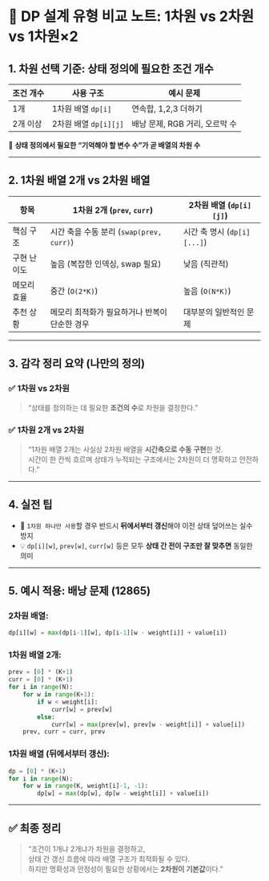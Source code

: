 # 🧠 DP 설계 유형 비교 노트: 1차원 vs 2차원 vs 1차원×2

## 1. 차원 선택 기준: 상태 정의에 필요한 조건 개수

| 조건 개수 | 사용 구조             | 예시 문제                      |
| --------- | --------------------- | ------------------------------ |
| 1개       | 1차원 배열 `dp[i]`    | 연속합, 1,2,3 더하기           |
| 2개 이상  | 2차원 배열 `dp[i][j]` | 배낭 문제, RGB 거리, 오르막 수 |

📌 **상태 정의에서 필요한 “기억해야 할 변수 수”가 곧 배열의 차원 수**

---

## 2. 1차원 배열 2개 vs 2차원 배열

| 항목        | 1차원 2개 (`prev`, `curr`)                    | 2차원 배열 (`dp[i][j]`)     |
| ----------- | --------------------------------------------- | --------------------------- |
| 핵심 구조   | 시간 축을 수동 분리 (`swap(prev, curr)`)      | 시간 축 명시 (`dp[i][...]`) |
| 구현 난이도 | 높음 (복잡한 인덱싱, swap 필요)               | 낮음 (직관적)               |
| 메모리 효율 | 중간 (`O(2*K)`)                               | 높음 (`O(N*K)`)             |
| 추천 상황   | 메모리 최적화가 필요하거나 반복이 단순한 경우 | 대부분의 일반적인 문제      |

---

## 3. 감각 정리 요약 (나만의 정의)

### ✅ 1차원 vs 2차원

> “상태를 정의하는 데 필요한 **조건의 수**로 차원을 결정한다.”

### ✅ 1차원 2개 vs 2차원

> “1차원 배열 2개는 사실상 2차원 배열을 **시간축으로 수동 구현**한 것.  
> 시간이 한 칸씩 흐르며 상태가 누적되는 구조에서는 2차원이 더 명확하고 안전하다.”

---

## 4. 실전 팁

- 🚨 `1차원 하나만 사용`할 경우 반드시 **뒤에서부터 갱신**해야 이전 상태 덮어쓰는 실수 방지
- 💡 `dp[i][w]`, `prev[w]`, `curr[w]` 등은 모두 **상태 간 전이 구조만 잘 맞추면** 동일한 의미

---

## 5. 예시 적용: 배낭 문제 (12865)

### 2차원 배열:

```python
dp[i][w] = max(dp[i-1][w], dp[i-1][w - weight[i]] + value[i])
```

### 1차원 배열 2개:

```python
prev = [0] * (K+1)
curr = [0] * (K+1)
for i in range(N):
    for w in range(K+1):
        if w < weight[i]:
            curr[w] = prev[w]
        else:
            curr[w] = max(prev[w], prev[w - weight[i]] + value[i])
    prev, curr = curr, prev
```

### 1차원 배열 (뒤에서부터 갱신):

```python
dp = [0] * (K+1)
for i in range(N):
    for w in range(K, weight[i]-1, -1):
        dp[w] = max(dp[w], dp[w - weight[i]] + value[i])
```

---

## ✅ 최종 정리

> “조건이 1개냐 2개냐가 차원을 결정하고,  
> 상태 간 갱신 흐름에 따라 배열 구조가 최적화될 수 있다.  
> 하지만 명확성과 안정성이 필요한 상황에서는 **2차원이 기본값**이다.”
